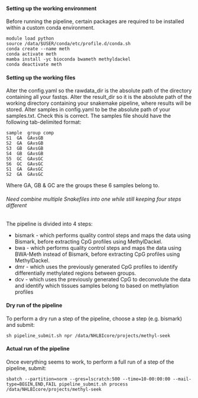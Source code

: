 
#### Setting up the working environment

Before running the pipeline, certain packages are required to be installed within a custom conda environment.

```
module load python
source /data/$USER/conda/etc/profile.d/conda.sh
conda create --name meth
conda activate meth
mamba install -yc bioconda bwameth methyldackel
conda deactivate meth
```

#### Setting up the working files

Alter the config.yaml so the rawdata_dir is the absolute path of the directory containing all your fastqs.
Alter the result_dir so it is the absolute path of the working directory containing your snakemake pipeline, where results will be stored.
Alter samples in config.yaml to be the absolute path of your samples.txt. Check this is correct. The samples file should have the following tab-delimited format:

```
sample  group comp
S1  GA  GAvsGB
S2  GA  GAvsGB
S3  GB  GAvsGB
S4  GB  GAvsGB
S5  GC  GAvsGC
S6  GC  GAvsGC
S1  GA  GAvsGC
S2  GA  GAvsGC
```

Where GA, GB & GC are the groups these 6 samples belong to.


###### Need combine multiple Snakefiles into one while still keeping four steps different

The pipeline is divided into 4 steps:

 * bismark - which performs quality control steps and maps the data using Bismark, before extracting CpG profiles using MethylDackel.
 * bwa - which performs quality control steps and maps the data using BWA-Meth instead of Bismark, before extracting CpG profiles using MethylDackel.
 * dmr - which uses the previously generated CpG profiles to identify differentially methylated regions between groups.
 * dcv - which uses the previously generated CpG to deconvolute the data and identify which tissues samples belong to based on methylation profiles

#### Dry run of the pipeline

To perform a dry run a step of the pipeline, choose a step (e.g. bismark) and submit:

```
sh pipeline_submit.sh npr /data/NHLBIcore/projects/methyl-seek
```

#### Actual run of the pipeline

Once everything seems to work, to perform a full run of a step of the pipeline, submit:

```
sbatch --partition=norm --gres=lscratch:500 --time=10-00:00:00 --mail-type=BEGIN,END,FAIL pipeline_submit.sh process /data/NHLBIcore/projects/methyl-seek
```
